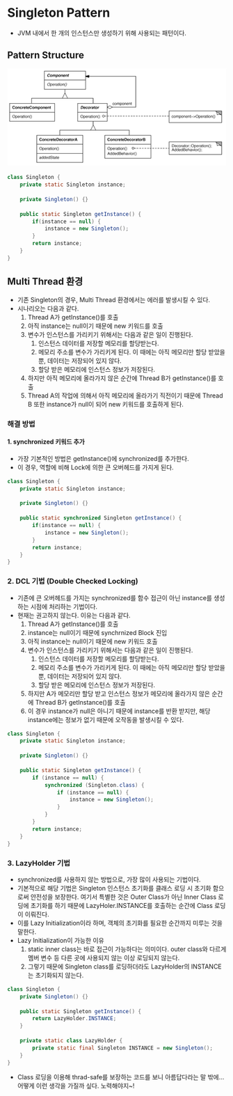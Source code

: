 # Singleton Pattern
* JVM 내에서 한 개의 인스턴스만 생성하기 위해 사용되는 패턴이다.

## Pattern Structure
![DecoratorPatter](../img/DecoratorPattern.png)

```java
class Singleton {
    private static Singleton instance;

    private Singleton() {}

    public static Singleton getInstance() {
        if(instance == null) {
            instance = new Singleton();
        }
        return instance;
    }
}
```

## Multi Thread 환경
* 기존 Singleton의 경우, Multi Thread 환경에서는 에러를 발생시킬 수 있다.
* 시나리오는 다음과 같다.
    1. Thread A가 getInstance()를 호출
    2. 아직 instance는 null이기 때문에 new 키워드를 호출
    3. 변수가 인스턴스를 가리키기 위해서는 다음과 같은 일이 진행된다.
        1) 인스턴스 데이터를 저장할 메모리를 할당받는다.
        2) 메모리 주소를 변수가 가리키게 된다. 이 때에는 아직 메모리만 할당 받았을 뿐, 데이터는 저장되어 있지 않다.
        3) 할당 받은 메모리에 인스턴스 정보가 저장된다.  
    4. 하지만 아직 메모리에 올라가지 않은 순간에 Thread B가 getInstance()를 호출
    5. Thread A의 작업에 의해서 아직 메모리에 올라가기 직전이기 때문에
    Thread B 또한 instance가 null이 되어 new 키워드를 호출하게 된다.

### 해결 방법
#### 1. synchronized 키워드 추가 
* 가장 기본적인 방법은 getInstance()에 synchronized를 추가한다.
* 이 경우, 역할에 비해 Lock에 의한 큰 오버헤드를 가지게 된다.
```java
class Singleton {
    private static Singleton instance;

    private Singleton() {}

    public static synchronized Singleton getInstance() {
        if(instance == null) {
            instance = new Singleton();
        }
        return instance;
    }
}
```

### 2. DCL 기법 (Double Checked Locking)
* 기존에 큰 오버헤드를 가지는 synchronized를 함수 접근이 아닌 instance를 생성하는 시점에 처리하는 기법이다.
* 현재는 권고하지 않는다. 이유는 다음과 같다.
    1. Thread A가 getInstance()를 호출
    2. instance는 null이기 때문에 synchrnized Block 진입
    3. 아직 instance는 null이기 때문에 new 키워드 호출
    4. 변수가 인스턴스를 가리키기 위해서는 다음과 같은 일이 진행된다.
        1) 인스턴스 데이터를 저장할 메모리를 할당받는다.
        2) 메모리 주소를 변수가 가리키게 된다. 이 때에는 아직 메모리만 할당 받았을 뿐, 데이터는 저장되어 있지 않다.
        3) 할당 받은 메모리에 인스턴스 정보가 저장된다.  
    4. 하지만 A가 메모리만 할당 받고 인스턴스 정보가 메모리에 올라가지 않은 순간에 Thread B가 getInstance()를 호출
    5. 이 경우 instance가 null은 아니기 때문에 instance를 반환 받지만, 해당 instance에는 정보가 없기 때문에 오작동을 발생시킬 수 있다.

```java
class Singleton {
    private static Singleton instance;

    private Singleton() {}

    public static Singleton getInstance() {
        if (instance == null) {
            synchronized (Singleton.class) {
                if (instance == null) {
                    instance = new Singleton();
                }
            }
        }
        return instance;
    }
}
```
 
### 3. LazyHolder 기법
* synchronized를 사용하지 않는 방법으로, 가장 많이 사용되는 기법이다.
* 기본적으로 해당 기법은 Singleton 인스턴스 초기화를 클래스 로딩 시 초기화 함으로써 안전성을 보장한다. 여기서 특별한 것은
Outer Class가 아닌 Inner Class 로딩에 초기화를 하기 때문에 LazyHoler.INSTANCE를 호출하는 순간에 Class 로딩이 이뤄진다.
* 이를 Lazy Initialization이라 하며, 객체의 초기화를 필요한 순간까지 미루는 것을 말한다.
* Lazy Initialization이 가능한 이유
    1. static inner class는 바로 접근이 가능하다는 의미이다.
    outer class와 다르게 멤버 변수 등 다른 곳에 사용되지 않는 이상 로딩되지 않는다.
    2. 그렇기 때문에 Singleton class를 로딩하더라도 LazyHolder의 INSTANCE는 초기화되지 않는다.

```java
class Singleton {
    private Singleton() {}

    public static Singleton getInstance() {
        return LazyHolder.INSTANCE;
    }

    private static class LazyHolder {
        private static final Singleton INSTANCE = new Singleton();
    }
}
```

* Class 로딩을 이용해 thrad-safe를 보장하는 코드를 보니 아름답다라는 말 밖에...
어떻게 이런 생각을 가질까 싶다. 노력해야지~!